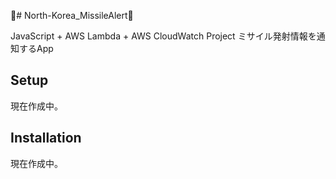 🚀# North-Korea_MissileAlert🚀

JavaScript + AWS Lambda + AWS CloudWatch Project
ミサイル発射情報を通知するApp

## Setup

現在作成中。

## Installation

現在作成中。